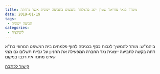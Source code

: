 ```yaml
---
title: משרד בנאי עזריאל שטרן ייצג בהצלחה נתבעים בתביעה ייצוגית אשר נדחתה
date: 2019-01-19
tags:
 - תביעה ייצוגית
categories:
 - ליטיגציה
---
```



ביהמ"ש: מותר להמשיך לגבות כסף בכניסה לחוף פלמחים
בית המשפט המחוזי בת"א דחה בקשה לתביעה ייצוגית נגד החברה המפעילה את החניון על גביית תשלום גם ממי שאינו מחנה את רכבו במקום

<a href="https://www.themarker.com/markets/1.3064902">
קישור לכתבה</a>